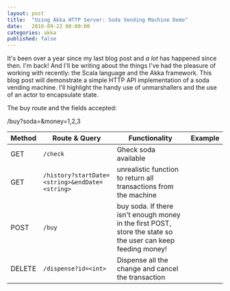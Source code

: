 ```yaml
---
layout: post
title:  "Using Akka HTTP Server: Soda Vending Machine Demo"
date:   2016-09-22 00:00:00
categories: akka
published: false
---
```

It's been over a year since my last blog post and _a_ _lot_ has happened since then. I'm back! And I'll be writing about the things I've had the pleasure of working with recently: the Scala language and the Akka framework. 
This blog post will demonstrate a simple HTTP API implementation of a soda vending machine. I'll highlight the handy use of unmarshallers and the use of an actor to encapsulate state.


The buy route and the fields accepted:

/buy?soda=<soda>&money=1,2,3

|Method|Route & Query|Functionality|Example|
|---|---|---|---|
|GET|`/check`|Gheck soda available|   |
|GET|`/history?startDate=<string>&endDate=<string>`|unrealistic function to return all transactions from the machine| |
|POST|`/buy`|buy soda. If there isn't enough money in the first POST, store the state so the user can keep feeding money!|   |
|DELETE|`/dispense?id=<int>`|Dispense all the change and cancel the transaction|   |

